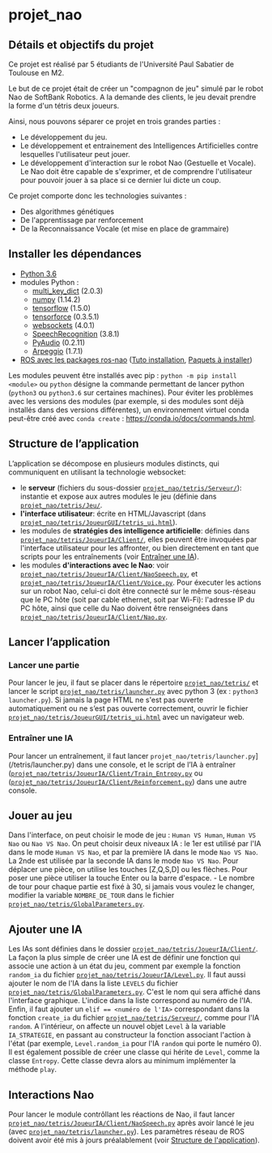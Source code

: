 # projet_nao

## Détails et objectifs du projet
Ce projet est réalisé par 5 étudiants de l'Université Paul Sabatier de Toulouse en M2.

Le but de ce projet était de créer un "compagnon de jeu" simulé par le robot Nao de SoftBank Robotics. A la demande des clients, le jeu devait prendre la forme d'un tétris deux joueurs. 

Ainsi, nous pouvons séparer ce projet en trois grandes parties : 
* Le développement du jeu.
* Le développement et entrainement des Intelligences Artificielles contre lesquelles l'utilisateur peut jouer.
* Le développement d'interaction sur le robot Nao (Gestuelle et Vocale). Le Nao doit être capable de s'exprimer, et de comprendre l'utilisateur pour pouvoir jouer à sa place si ce dernier lui dicte un coup.

Ce projet comporte donc les technologies suivantes : 
* Des algorithmes génétiques
* De l'apprentissage par renforcement
* De la Reconnaissance Vocale (et mise en place de grammaire)
      

## Installer les dépendances
* [Python 3.6](https://www.python.org/downloads/)
* modules Python :
  * [multi_key_dict](https://pypi.python.org/pypi/multi_key_dict/2.0.3) (2.0.3)
  * [numpy](https://pypi.python.org/pypi/numpy/1.14.2) (1.14.2)
  * [tensorflow](https://pypi.python.org/pypi/tensorflow/1.5.0) (1.5.0)
  * [tensorforce](https://pypi.python.org/pypi/tensorforce/0.3.5.1) (0.3.5.1)
  * [websockets](https://pypi.python.org/pypi/websockets/4.0.1) (4.0.1)
  * [SpeechRecognition](https://pypi.python.org/pypi/SpeechRecognition/3.8.1) (3.8.1)
  * [PyAudio](https://pypi.python.org/pypi/PyAudio/0.2.11) (0.2.11)
  * [Arpeggio](https://pypi.python.org/pypi/Arpeggio/1.7.1) (1.7.1)
* [ROS avec les packages ros-nao](http://wiki.ros.org/nao) ([Tuto installation](http://wiki.ros.org/nao/Tutorials/Installation), [Paquets à installer](http://wiki.ros.org/nao#Library_Overview))

Les modules peuvent être installés avec pip : `python -m pip install <module>` ou `python` désigne la commande permettant de lancer python (`python3` ou `python3.6` sur certaines machines). Pour éviter les problèmes avec les versions des modules (par exemple, si des modules sont déjà installés dans des versions différentes), un environnement virtuel conda peut-être créé avec `conda create` : https://conda.io/docs/commands.html.

## Structure de l’application
L’application se décompose en plusieurs modules distincts, qui communiquent en utilisant la technologie websocket:
* le **serveur** (fichiers du sous-dossier [`projet_nao/tetris/Serveur/`](/tetris/Serveur/)): instantie et expose aux autres modules le jeu (définie dans [`projet_nao/tetris/Jeu/`](/tetris/Jeu/).
* **l'interface utilisateur**: écrite en HTML/Javascript (dans [`projet_nao/tetris/JoueurGUI/tetris_ui.html`](/tetris/JoueurGUI/tetris_ui.html)).
* les modules de **stratégies des intelligence artificielle**: définies dans [`projet_nao/tetris/JoueurIA/Client/`](/tetris/JoueurIA/Client/), elles peuvent être invoquées par l'interface utilisateur pour les affronter, ou bien directement en tant que scripts pour les entraînements (voir [Entraîner une IA](#entra%C3%AEner-une-ia)).
* les modules **d'interactions avec le Nao**: voir [`projet_nao/tetris/JoueurIA/Client/NaoSpeech.py`](/tetris/JoueurIA/Client/NaoSpeech.py), et [`projet_nao/tetris/JoueurIA/Client/Voice.py`](/tetris/JoueurIA/Client/Voice.py). Pour éxecuter les actions sur un robot Nao, celui-ci doit être connecté sur le même sous-réseau que le PC hôte (soit par cable ethernet, soit par Wi-Fi): l'adresse IP du PC hôte, ainsi que celle du Nao doivent être renseignées dans [`projet_nao/tetris/JoueurIA/Client/Nao.py`](/tetris/JoueurIA/Client/Nao.py).

## Lancer l’application
### Lancer une partie
Pour lancer le jeu, il faut se placer dans le répertoire [`projet_nao/tetris/`](/tetris/) et lancer le script [`projet_nao/tetris/launcher.py`](/tetris/launcher.py) avec python 3 (ex : `python3 launcher.py`). Si jamais la page HTML ne s'est pas ouverte automatiquement ou ne s’est pas ouverte correctement, ouvrir le fichier [`projet_nao/tetris/JoueurGUI/tetris_ui.html`](/tetris/JoueurGUI/tetris_ui.html) avec un navigateur web.
### Entraîner une IA
Pour lancer un entraînement, il faut lancer `projet_nao/tetris/launcher.py`](/tetris/launcher.py) dans une console, et le script de l’IA à entraîner ([`projet_nao/tetris/JoueurIA/Client/Train_Entropy.py`](/tetris/JoueurIA/Client/Train_Entropy.py) ou ([`projet_nao/tetris/JoueurIA/Client/Reinforcement.py`](/tetris/JoueurIA/Client/Reinforcement.py)) dans une autre console.

## Jouer au jeu
Dans l'interface, on peut choisir le mode de jeu : `Human VS Human`, `Human VS Nao` ou `Nao VS Nao`. On peut choisir deux niveaux IA : le 1er est utilisé par l'IA dans le mode `Human VS Nao`, et par la première IA dans le mode `Nao VS Nao`. La 2nde est utilisée par la seconde IA dans le mode `Nao VS Nao`.
Pour déplacer une pièce, on utilise les touches [Z,Q,S,D] ou les flèches. Pour poser une pièce utiliser la touche Enter ou la barre d'espace. - Le nombre de tour pour chaque partie est fixé à 30, si jamais vous voulez le changer, modifier la variable `NOMBRE_DE_TOUR` dans le fichier [`projet_nao/tetris/GlobalParameters.py`](/tetris/GlobalParameters.py).

## Ajouter une IA
Les IAs sont définies dans le dossier [`projet_nao/tetris/JoueurIA/Client/`](/tetris/JoueurIA/Client/). La façon la plus simple de créer une IA est de définir une fonction qui associe une action à un état du jeu, comment par exemple la fonction `random_ia` du fichier [`projet_nao/tetris/JoueurIA/Level.py`](/tetris/JoueurIA/Level.py). Il faut aussi ajouter le nom de l'IA dans la liste `LEVELS` du fichier [`projet_nao/tetris/GlobalParameters.py`](/tetris/GlobalParameters.py). C'est le nom qui sera affiché dans l'interface graphique. L'indice dans la liste correspond au numéro de l'IA. Enfin, il faut ajouter un `elif == <numéro de l'IA>` correspondant dans la fonction `create_ia` du fichier [`projet_nao/tetris/Serveur/`](tetris/Serveur/), comme pour l'IA `random`. A l'intérieur, on affecte un nouvel objet `Level` à la variable `IA_STRATEGIE`, en passant au constructeur la fonction associant l'action à l'état (par exemple, `Level.random_ia` pour l'IA `random` qui porte le numéro 0). Il est également possible de créer une classe qui hérite de `Level`, comme la classe `Entropy`. Cette classe devra alors au minimum implémenter la méthode `play`.

## Interactions Nao
Pour lancer le module contrôllant les réactions de Nao, il faut lancer [`projet_nao/tetris/JoueurIA/Client/NaoSpeech.py`](/tetris/JoueurIA/Client/NaoSpeech.py) après avoir lancé le jeu (avec [`projet_nao/tetris/launcher.py`](/tetris/launcher.py)). Les paramètres réseau de ROS doivent avoir été mis à jours préalablement (voir [Structure de l'application](#structure-de-lapplication)).

